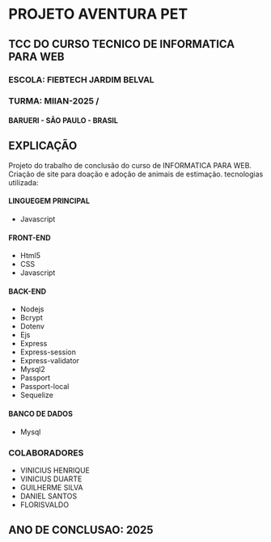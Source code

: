 # PROJETO AVENTURA PET

## TCC DO CURSO TECNICO DE INFORMATICA PARA WEB

### ESCOLA: FIEBTECH JARDIM BELVAL
### TURMA: MIIAN-2025 / 
#### BARUERI - SÃO PAULO - BRASIL

## EXPLICAÇÃO

Projeto do trabalho de conclusão do curso de INFORMATICA PARA WEB.
Criação de site para doação e adoção de animais de estimação.
tecnologias utilizada:

#### LINGUEGEM PRINCIPAL
- Javascript

#### FRONT-END
- Html5
- CSS
- Javascript

#### BACK-END
- Nodejs 
- Bcrypt
- Dotenv
- Ejs
- Express
- Express-session
- Express-validator
- Mysql2
- Passport
- Passport-local
- Sequelize

#### BANCO DE DADOS
- Mysql


### COLABORADORES
- VINICIUS HENRIQUE
- VINICIUS DUARTE
- GUILHERME SILVA
- DANIEL SANTOS
- FLORISVALDO

## ANO DE CONCLUSAO: 2025
